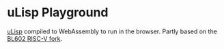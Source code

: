 # uLisp Playground

[uLisp](http://www.ulisp.com) compiled to WebAssembly to run in the browser. Partly based on the [BL602 RISC-V fork](https://github.com/lupyuen/ulisp-bl602).
